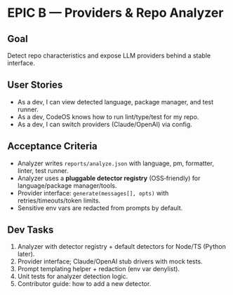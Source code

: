 # EPIC B — Providers & Repo Analyzer

## Goal
Detect repo characteristics and expose LLM providers behind a stable interface.

## User Stories
- As a dev, I can view detected language, package manager, and test runner.
- As a dev, CodeOS knows how to run lint/type/test for my repo.
- As a dev, I can switch providers (Claude/OpenAI) via config.

## Acceptance Criteria
- Analyzer writes `reports/analyze.json` with language, pm, formatter, linter, test runner.
- Analyzer uses a **pluggable detector registry** (OSS‑friendly) for language/package manager/tools.
- Provider interface: `generate(messages[], opts)` with retries/timeouts/token limits.
- Sensitive env vars are redacted from prompts by default.

## Dev Tasks
1. Analyzer with detector registry + default detectors for Node/TS (Python later).
2. Provider interface; Claude/OpenAI stub drivers with mock tests.
3. Prompt templating helper + redaction (env var denylist).
4. Unit tests for analyzer detection logic.
5. Contributor guide: how to add a new detector.
